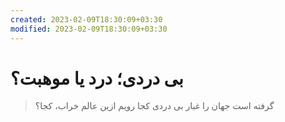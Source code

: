 ```yaml
---
created: 2023-02-09T18:30:09+03:30
modified: 2023-02-09T18:30:09+03:30
---
```


# بی دردی؛ درد یا موهبت؟

>گرفته است جهان را غبار بی دردی
کجا رویم ازین عالم خراب، کجا؟
